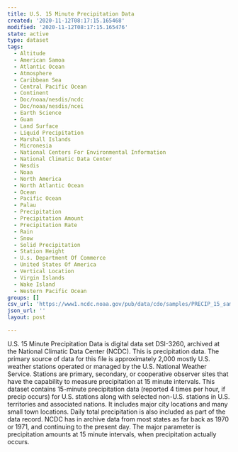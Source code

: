```yaml
---
title: U.S. 15 Minute Precipitation Data
created: '2020-11-12T08:17:15.165468'
modified: '2020-11-12T08:17:15.165476'
state: active
type: dataset
tags:
  - Altitude
  - American Samoa
  - Atlantic Ocean
  - Atmosphere
  - Caribbean Sea
  - Central Pacific Ocean
  - Continent
  - Doc/noaa/nesdis/ncdc
  - Doc/noaa/nesdis/ncei
  - Earth Science
  - Guam
  - Land Surface
  - Liquid Precipitation
  - Marshall Islands
  - Micronesia
  - National Centers For Environmental Information
  - National Climatic Data Center
  - Nesdis
  - Noaa
  - North America
  - North Atlantic Ocean
  - Ocean
  - Pacific Ocean
  - Palau
  - Precipitation
  - Precipitation Amount
  - Precipitation Rate
  - Rain
  - Snow
  - Solid Precipitation
  - Station Height
  - U.s. Department Of Commerce
  - United States Of America
  - Vertical Location
  - Virgin Islands
  - Wake Island
  - Western Pacific Ocean
groups: []
csv_url: 'https://www1.ncdc.noaa.gov/pub/data/cdo/samples/PRECIP_15_sample_csv.csv'
json_url: ''
layout: post

---
```

U.S. 15 Minute Precipitation Data is digital data set DSI-3260, archived at the National Climatic Data Center (NCDC). This is precipitation data. The primary source of data for this file is approximately 2,000 mostly U.S. weather stations operated or managed by the U.S. National Weather Service. Stations are primary, secondary, or cooperative observer sites that have the capability to measure precipitation at 15 minute intervals. This dataset contains 15-minute precipitation data (reported 4 times per hour, if precip occurs) for U.S. stations along with selected non-U.S. stations in U.S. territories and associated nations. It includes major city locations and many small town locations. Daily total precipitation is also included as part of the data record. NCDC has in archive data from most states as far back as 1970 or 1971, and continuing to the present day. The major parameter is precipitation amounts at 15 minute intervals, when precipitation actually occurs.
